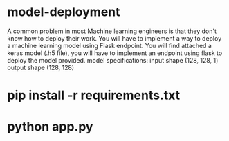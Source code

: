 # model-deployment
A common problem in most Machine learning engineers is that they don't know how to deploy their work. You will have to implement a way to deploy a machine learning model using Flask endpoint.  You will find attached a keras model (.h5 file), you will have to implement an endpoint using flask to deploy the model provided.  model specifications: input shape (128, 128, 1) output shape (128, 128)

# pip install -r requirements.txt

# python app.py

